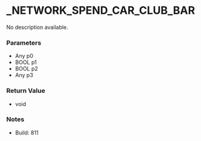 # _NETWORK_SPEND_CAR_CLUB_BAR

No description available.

### Parameters
* Any p0
* BOOL p1
* BOOL p2
* Any p3

### Return Value
* void

### Notes
* Build: 811

